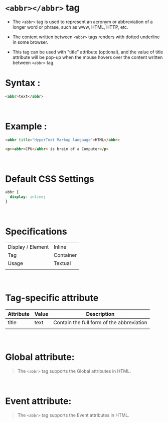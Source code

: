 # `<abbr></abbr>` tag

- The `<abbr>` tag is used to represent an acronym or abbreviation of a longer word or phrase, such as www, HTML, HTTP, etc.

* The content written between `<abbr>` tags renders with dotted underline in some browser.

* This tag can be used with "title" attribute (optional), and the value of title attribute will be pop-up when the mouse hovers over the content written between `<abbr>` tag.

# Syntax :

```html
<abbr>text</abbr>
```

&nbsp;

# Example :

```html
<abbr title="HyperText Markup language">HTML</abbr>

<p><abbr>CPU</abbr> is brain of a Computer</p>
```

&nbsp;

# Default CSS Settings

```css
abbr {
  display: inline;
}
```

&nbsp;

# Specifications

|                   |           |
| ----------------- | --------- |
| Display / Element | Inline    |
| Tag               | Container |
| Usage             | Textual   |
|                   |           |

&nbsp;

# Tag-specific attribute

| Attribute | Value | Description                               |
| --------- | ----- | ----------------------------------------- |
| title     | text  | Contain the full form of the abbreviation |
|           |       |                                           |

&nbsp;

# Global attribute:

> The `<abbr>` tag supports the Global attributes in HTML.

&nbsp;

# Event attribute:

> The `<abbr>` tag supports the Event attributes in HTML.
